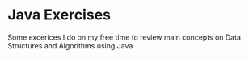 # Java Exercises
Some excerices I do on my free time to review main concepts on Data Structures and Algorithms using Java
